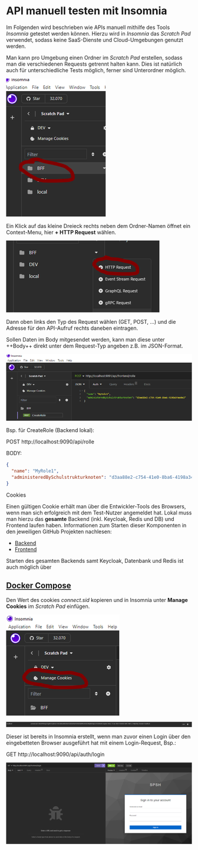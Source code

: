 # API manuell testen mit Insomnia
Im Folgenden wird beschrieben wie APIs manuell mithilfe des Tools *Insomnia* getestet werden können.
Hierzu wird in *Insomnia* das *Scratch Pad* verwendet, sodass keine SaaS-Dienste und Cloud-Umgebungen genutzt werden.

Man kann pro Umgebung einen Ordner im *Scratch Pad* erstellen, sodass man die verschiedenen Requests getrennt halten kann.
Dies ist natürlich auch für unterschiedliche Tests möglich, ferner sind Unterordner möglich.

![Ordner im Scratch Pad erstellen](img/test-api-with-insomnia/folder.png "Ordner erstellen")

Ein Klick auf das kleine Dreieck rechts neben dem Ordner-Namen öffnet ein Context-Menu, hier **+ HTTP Request** wählen.

![Neues HTTP Request erstellen](img/test-api-with-insomnia/request.png "Neues HTTP-Request erstellen")

Dann oben links den Typ des Request wählen (GET, POST, ...) und die Adresse für den API-Aufruf rechts daneben eintragen.

Sollen Daten im Body mitgesendet werden, kann man diese unter ++Body++ direkt unter dem Request-Typ angeben z.B. im JSON-Format.

![HTTP POST Request erstellen](img/test-api-with-insomnia/post-request.png "Neues HTTP-Request (POST)")

Bsp. für CreateRole (Backend lokal):

POST http://localhost:9090/api/rolle

BODY:
```json
{
  "name": "MyRole1",
  "administeredBySchulstrukturknoten": "d3aa88e2-c754-41e0-8ba6-4198a34aa0a2"
}
```
Cookies

Einen gültigen Cookie erhält man über die Entwickler-Tools des Browsers, wenn man sich erfolgreich mit dem Test-Nutzer angemeldet hat.
Lokal muss man hierzu das **gesamte** Backend (inkl. Keycloak, Redis und DB) und Frontend laufen haben.
Informationen zum Starten dieser Komponenten in den jeweiligen GitHub Projekten nachlesen:

- [Backend](https://github.com/dBildungsplattform/schulportal-client)
- [Frontend](https://github.com/dBildungsplattform/erwin-portal-server)

Starten des gesamten Backends samt Keycloak, Datenbank und Redis ist auch möglich über

## [Docker Compose](./../README.md#Docker%20Compose)

Den Wert des cookies *connect.sid* kopieren und in Insomnia unter **Manage Cookies** im *Scratch Pad* einfügen.

![Manage Cookies aufrufen](img/test-api-with-insomnia/manage-cookies.png "Cookies verwalten")

![Cookie editieren](img/test-api-with-insomnia/edit-cookie.png "Den Cookie editieren")


Dieser ist bereits in Insomnia erstellt, wenn man zuvor einen Login über den eingebetteten Browser ausgeführt hat mit einem Login-Request, Bsp.:

GET http://localhost:9090/api/auth/login

![Login über eingebetteten Browser](img/test-api-with-insomnia/login.png "Login via Insomnia")
